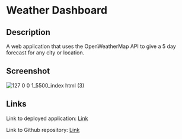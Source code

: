 # Weather Dashboard

## Description

A web application that uses the OpenWeatherMap API to give a 5 day forecast for any city or location.

## Screenshot

![127 0 0 1_5500_index html (3)](https://github.com/dwalley606/weather-dashboard/assets/127894209/d3c6dcb3-aff8-447a-8556-e43ab033ea3c)

## Links

Link to deployed application: [Link](https://dwalley606.github.io/weather-dashboard/)

Link to Github repository: [Link](https://github.com/dwalley606/weather-dashboard)
